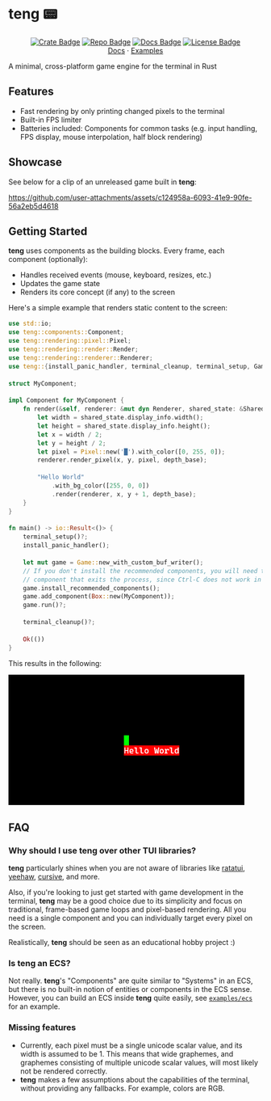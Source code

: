 # teng 📟
<div align="center">

[![Crate Badge]][Crate] [![Repo Badge]][Repo] [![Docs Badge]][Docs] [![License Badge]][License]  \
[Docs] · [Examples]

</div>

A minimal, cross-platform game engine for the terminal in Rust


## Features
- Fast rendering by only printing changed pixels to the terminal
- Built-in FPS limiter
- Batteries included: Components for common tasks (e.g. input handling, FPS display, mouse interpolation, half block rendering)

## Showcase
See below for a clip of an unreleased game built in **teng**:

<https://github.com/user-attachments/assets/c124958a-6093-41e9-90fe-56a2eb5d4618>


## Getting Started
**teng** uses components as the building blocks. Every frame, each component (optionally):
- Handles received events (mouse, keyboard, resizes, etc.)
- Updates the game state
- Renders its core concept (if any) to the screen

Here's a simple example that renders static content to the screen:
```rust ,no_run
use std::io;
use teng::components::Component;
use teng::rendering::pixel::Pixel;
use teng::rendering::render::Render;
use teng::rendering::renderer::Renderer;
use teng::{install_panic_handler, terminal_cleanup, terminal_setup, Game, SharedState};

struct MyComponent;

impl Component for MyComponent {
    fn render(&self, renderer: &mut dyn Renderer, shared_state: &SharedState, depth_base: i32) {
        let width = shared_state.display_info.width();
        let height = shared_state.display_info.height();
        let x = width / 2;
        let y = height / 2;
        let pixel = Pixel::new('█').with_color([0, 255, 0]);
        renderer.render_pixel(x, y, pixel, depth_base);

        "Hello World"
            .with_bg_color([255, 0, 0])
            .render(renderer, x, y + 1, depth_base);
    }
}

fn main() -> io::Result<()> {
    terminal_setup()?;
    install_panic_handler();

    let mut game = Game::new_with_custom_buf_writer();
    // If you don't install the recommended components, you will need to have your own
    // component that exits the process, since Ctrl-C does not work in raw mode.
    game.install_recommended_components();
    game.add_component(Box::new(MyComponent));
    game.run()?;

    terminal_cleanup()?;

    Ok(())
}
```
This results in the following:

[![simple-example](https://github.com/skius/teng/blob/86c4878a0195b22a85946e24da698d3e6f9f467b/img/simple-example.png?raw=true)](examples/simple.rs)

## FAQ

### Why should I use **teng** over other TUI libraries?
**teng** particularly shines when you are not aware of libraries like [ratatui](https://github.com/ratatui/ratatui/), [yeehaw](https://github.com/bogzbonny/yeehaw/), [cursive](https://github.com/gyscos/cursive), and more.

Also, if you're looking to just get started with game development in the terminal, **teng** may be a good choice due to its simplicity and focus on traditional, frame-based game loops and pixel-based rendering.
All you need is a single component and you can individually target every pixel on the screen.

Realistically, **teng** should be seen as an educational hobby project :)

### Is **teng** an ECS?
Not really. **teng**'s "Components" are quite similar to "Systems" in an ECS, but there is no built-in notion of entities or components in the ECS sense.
However, you can build an ECS inside **teng** quite easily, see [`examples/ecs`](examples/ecs/main.rs) for an example.

### Missing features
- Currently, each pixel must be a single unicode scalar value, and its width is assumed to be 1. This means that wide graphemes, and graphemes consisting of multiple unicode scalar values, will most likely not be rendered correctly.
- **teng** makes a few assumptions about the capabilities of the terminal, without providing any fallbacks. For example, colors are RGB.

[Repo]: https://github.com/skius/teng
[Docs]: https://docs.rs/teng
[Examples]: https://github.com/skius/teng/tree/main/examples
[Crate]: https://crates.io/crates/teng
[Crate Badge]: https://img.shields.io/crates/v/teng?logo=rust&style=flat-square&color=E05D44
[Repo Badge]: https://img.shields.io/badge/repo-skius/teng-3370D3?style=flat-square&logo=github
[License Badge]: https://img.shields.io/crates/l/teng?style=flat-square&color=1370D3
[Docs Badge]: https://img.shields.io/badge/docs-teng-1370D3?style=flat-square&logo=rust
[License]: ./LICENSE
